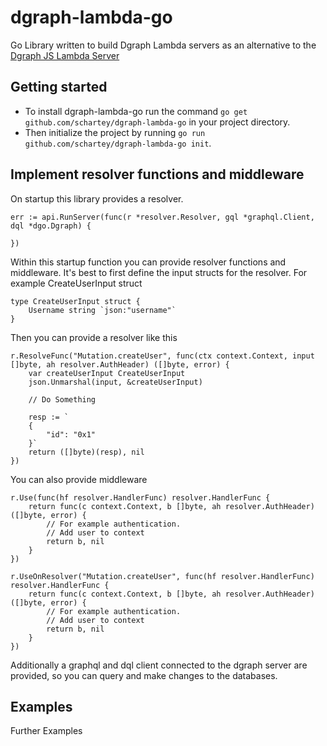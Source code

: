 # dgraph-lambda-go

Go Library written to build Dgraph Lambda servers as an alternative to the [Dgraph JS Lambda Server](https://github.com/dgraph-io/dgraph-lambda)

## Getting started

- To install dgraph-lambda-go run the command ```go get github.com/schartey/dgraph-lambda-go``` in your project directory.
- Then initialize the project by running ```go run github.com/schartey/dgraph-lambda-go init```.

## Implement resolver functions and middleware

On startup this library provides a resolver. 
```
err := api.RunServer(func(r *resolver.Resolver, gql *graphql.Client, dql *dgo.Dgraph) {

})
```
Within this startup function you can provide resolver functions and middleware. It's best to first define the input structs for the resolver. For example CreateUserInput struct
```
type CreateUserInput struct {
	Username string `json:"username"`
}
```
Then you can provide a resolver like this
```
r.ResolveFunc("Mutation.createUser", func(ctx context.Context, input []byte, ah resolver.AuthHeader) ([]byte, error) {
    var createUserInput CreateUserInput
    json.Unmarshal(input, &createUserInput)

    // Do Something

    resp := `
    {
        "id": "0x1"	
    }`
    return ([]byte)(resp), nil
})
```
You can also provide middleware
```
r.Use(func(hf resolver.HandlerFunc) resolver.HandlerFunc {
    return func(c context.Context, b []byte, ah resolver.AuthHeader) ([]byte, error) {
        // For example authentication.
        // Add user to context
        return b, nil
    }
})

r.UseOnResolver("Mutation.createUser", func(hf resolver.HandlerFunc) resolver.HandlerFunc {
    return func(c context.Context, b []byte, ah resolver.AuthHeader) ([]byte, error) {
        // For example authentication.
        // Add user to context
        return b, nil
    }
})
```
Additionally a graphql and dql client connected to the dgraph server are provided, so you can query and make changes to the databases.

## Examples

Further Examples
